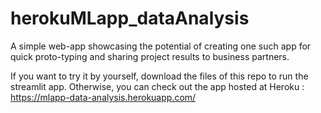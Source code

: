 # herokuMLapp_dataAnalysis
A simple web-app showcasing the potential of creating one such app for quick proto-typing and sharing 
project results to business partners. 

If you want to try it by yourself, download the files of this repo to run the streamlit app.
Otherwise, you can check out the app hosted at Heroku : https://mlapp-data-analysis.herokuapp.com/
